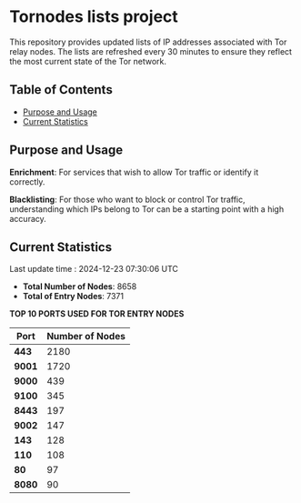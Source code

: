 # Tornodes lists project

This repository provides updated lists of IP addresses associated with Tor relay nodes. The lists are refreshed every 30 minutes to ensure they reflect the most current state of the Tor network.

## Table of Contents

- [Purpose and Usage](#purpose-and-usage)
- [Current Statistics](#current-statistics)


## Purpose and Usage

**Enrichment**: For services that wish to allow Tor traffic or identify it correctly.

**Blacklisting**: For those who want to block or control Tor traffic, understanding which IPs belong to Tor can be a starting point with a high accuracy.

## Current Statistics

Last update time : 2024-12-23 07:30:06 UTC

- **Total Number of Nodes**: 8658
- **Total of Entry Nodes**: 7371

**TOP 10 PORTS USED FOR TOR ENTRY NODES**

| **Port** | **Number of Nodes** |
|------|-----------------|
| **443**   | 2180  |
| **9001**   | 1720  |
| **9000**   | 439  |
| **9100**   | 345  |
| **8443**   | 197  |
| **9002**   | 147  |
| **143**   | 128  |
| **110**   | 108  |
| **80**   | 97  |
| **8080**   | 90  |

